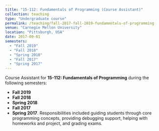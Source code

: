 ```yaml
---
title: "15-112: Fundamentals of Programming (Course Assistant)"
collection: teaching
type: "Undergraduate course"
permalink: /teaching/fall-2017-fall-2019-fundamentals-of-programming
venue: "Carnegie Mellon University"
location: "Pittsburgh, USA"
date: 2017-09-01
semesters:
  - "Fall 2019"
  - "Fall 2018"
  - "Spring 2018"
  - "Fall 2017"
  - "Spring 2017"
---
```


Course Assistant for **15-112: Fundamentals of Programming** during the following semesters:
- **Fall 2019**
- **Fall 2018**
- **Spring 2018**
- **Fall 2017**
- **Spring 2017**.   Responsibilities included guiding students through core programming concepts, providing debugging support, helping with homeworks and project, and grading exams.

